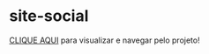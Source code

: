 # site-social
 
<a href="https://pedrocanhep.github.io/site-social/index.html">CLIQUE AQUI</a> para visualizar e navegar pelo projeto!
